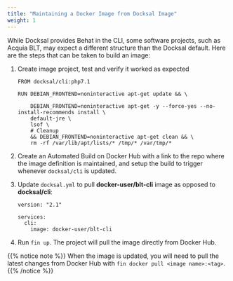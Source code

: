 ```yaml
---
title: "Maintaining a Docker Image from Docksal Image"
weight: 1
---
```


While Docksal provides Behat in the CLI, some software projects, such as Acquia BLT, may expect a different structure than
the Docksal default. Here are the steps that can be taken to build an image:


1. Create image project, test and verify it worked as expected

    ```
    FROM docksal/cli:php7.1
    
    RUN DEBIAN_FRONTEND=noninteractive apt-get update && \
    
        DEBIAN_FRONTEND=noninteractive apt-get -y --force-yes --no-install-recommends install \
        default-jre \
        lsof \
        # Cleanup
        && DEBIAN_FRONTEND=noninteractive apt-get clean && \
        rm -rf /var/lib/apt/lists/* /tmp/* /var/tmp/*
    ```

2. Create an Automated Build on Docker Hub with a link to the repo where the image definition is maintained, and setup the 
build to trigger whenever `docksal/cli` is updated.

3. Update `docksal.yml` to pull **docker-user/blt-cli** image as opposed to **docksal/cli**:
    
    ```
    version: "2.1"
    
    services:
      cli:
        image: docker-user/blt-cli
    ```

4. Run `fin up`. The project will pull the image directly from Docker Hub.

{{% notice note %}}
When the image is updated, you will need to pull the latest changes from Docker Hub with `fin docker pull <image name>:<tag>`.
{{% /notice %}}